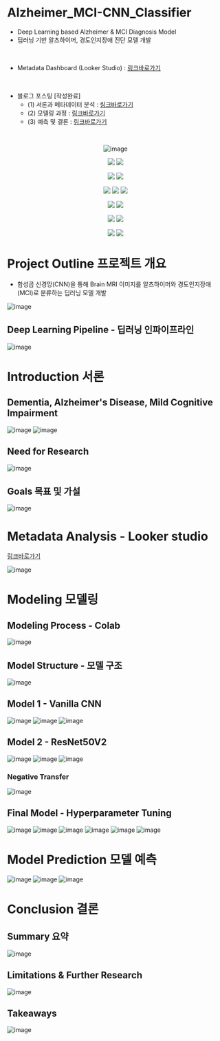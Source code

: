 # Alzheimer_MCI-CNN_Classifier
- Deep Learning based Alzheimer & MCI Diagnosis Model
- 딥러닝 기반 알츠하이머, 경도인지장애 진단 모델 개발
<br>

- Metadata Dashboard (Looker Studio) : [링크바로가기](https://datastudio.google.com/s/t6TpK5bx214)
<br>

- 블로그 포스팅 [작성완료]
  - (1) 서론과 메타데이터 분석 : [링크바로가기](https://velog.io/@dankj1991/Project-Alzheimer-MCI-Deep-Learning-Diagnosis-Model-1-Intro-Metadata)
  - (2) 모델링 과정 : [링크바로가기](https://velog.io/@dankj1991/Project-Alzheimer-MCI-Deep-Learning-Diagnosis-Model-2-Modeling)
  - (3) 예측 및 결론 : [링크바로가기](https://velog.io/@dankj1991/Project-Alzheimer-MCI-Deep-Learning-Diagnosis-Model-3-Prediction-Conclusion)
<br>

<div align=center>

![image](https://user-images.githubusercontent.com/109939415/205808524-fa40e1c0-88da-4b5b-b71e-b9051e0f77ab.png)

<a href="https://code.visualstudio.com"><img src="https://img.shields.io/badge/Visual Studio Code-007ACC?style=for-the-badge&logo=Visual Studio Code&logoColor=white"></a>
<img src="https://img.shields.io/badge/Google Colab-F9AB00?style=for-the-badge&logo=Google Colab&logoColor=white"></a>

<img src="https://img.shields.io/badge/Python-3776AB?style=for-the-badge&logo=python&logoColor=white"></a>
<img src="https://img.shields.io/badge/Jupyter-F37626?style=for-the-badge&logo=Jupyter&logoColor=white"></a>

<img src="https://img.shields.io/badge/NumPy-013243?style=for-the-badge&logo=NumPy&logoColor=white"/></a>
<img src="https://img.shields.io/badge/pandas-150458?style=for-the-badge&logo=pandas&logoColor=white"/></a>
<img src="https://img.shields.io/badge/scikit learn-F7931E?style=for-the-badge&logo=scikit learn&logoColor=white"/></a>

<img src="https://img.shields.io/badge/TensorFlow-FF6F00?style=for-the-badge&logo=TensorFlow&logoColor=white"/></a>
<img src="https://img.shields.io/badge/Keras-D00000?style=for-the-badge&logo=Keras&logoColor=white"/></a>

<img src="https://img.shields.io/badge/Looker-4285F4?style=for-the-badge&logo=Looker&logoColor=white"></a>
<img src="https://img.shields.io/badge/Plotly-3F4F75?style=for-the-badge&logo=Plotly&logoColor=white"></a>

<img src="https://img.shields.io/badge/Microsoft PowerPoint-B7472A?style=for-the-badge&logo=Microsoft PowerPoint&logoColor=white"></a>
<img src="https://img.shields.io/badge/Microsoft Word-2B579A?style=for-the-badge&logo=Microsoft Word&logoColor=white"></a>

</div>

# Project Outline 프로젝트 개요
- 합성곱 신경망(CNN)을 통해 Brain MRI 이미지를 알츠하이머와 경도인지장애(MCI)로 분류하는 딥러닝 모델 개발

![image](https://user-images.githubusercontent.com/109939415/205810768-434e9bef-2131-4547-b96c-c898a23bb407.png)

## Deep Learning Pipeline - 딥러닝 인파이프라인

![image](https://user-images.githubusercontent.com/109939415/205813415-084a1f89-b93b-4e19-847d-1ff512155bfe.png)

# Introduction 서론

## Dementia, Alzheimer's Disease, Mild Cognitive Impairment

![image](https://user-images.githubusercontent.com/109939415/205811620-c540588b-de54-46dc-969b-cac14bcf8348.png)
![image](https://user-images.githubusercontent.com/109939415/205811637-18eb87c9-4d45-4693-85ba-9ab556ac8996.png)

## Need for Research

![image](https://user-images.githubusercontent.com/109939415/205811871-9b338de2-4d27-4d4f-bd7f-4002302d5899.png)

## Goals 목표 및 가설

![image](https://user-images.githubusercontent.com/109939415/205811937-c5c235e7-a729-4991-9c20-ef68ce2fea94.png)

# Metadata Analysis - Looker studio

[링크바로가기](https://datastudio.google.com/s/t6TpK5bx214)

![image](https://user-images.githubusercontent.com/109939415/205814296-595238cf-df08-4c47-a585-1cd9ec3d05ff.png)

# Modeling 모델링

## Modeling Process - Colab

![image](https://user-images.githubusercontent.com/109939415/205814857-c54ab7b5-6de0-431c-a6df-decf279b6f02.png)

## Model Structure - 모델 구조

![image](https://user-images.githubusercontent.com/109939415/205814886-1546f4b9-0107-447c-9482-ccfb0e141f1a.png)

## Model 1 - Vanilla CNN

![image](https://user-images.githubusercontent.com/109939415/205815735-a4f411cf-dcf5-4d3e-82c9-7b0557e39b77.png)
![image](https://user-images.githubusercontent.com/109939415/205815999-6d7175b3-bc23-4a90-a7e8-8a007d50e37d.png)
![image](https://user-images.githubusercontent.com/109939415/205816019-b71ab5a6-d58d-4a35-be01-cb51e94392b6.png)

## Model 2 - ResNet50V2

![image](https://user-images.githubusercontent.com/109939415/205816436-84ab218e-6cac-4f86-b5fd-66bfc110a2f4.png)
![image](https://user-images.githubusercontent.com/109939415/205816506-d0b82c06-b87f-47d8-9c1f-b93fcaad18a0.png)
![image](https://user-images.githubusercontent.com/109939415/205816543-f7bb8d05-3c63-4242-a479-aa0bd38214a4.png)

### Negative Transfer
![image](https://user-images.githubusercontent.com/109939415/205816598-f5f88212-84d1-4d53-90cf-730e3d337652.png)

## Final Model - Hyperparameter Tuning

![image](https://user-images.githubusercontent.com/109939415/205816778-8a4d9186-27ad-40af-99f4-41a2f6e63f3d.png)
![image](https://user-images.githubusercontent.com/109939415/205816788-7e2d4e9b-4a36-476c-a1b3-69ecbf4138f0.png)
![image](https://user-images.githubusercontent.com/109939415/205816848-87e753e0-e3b0-4b53-b005-72fa15438638.png)
![image](https://user-images.githubusercontent.com/109939415/205816868-6e7876db-ae72-4e14-89ac-909bda0eb9a8.png)
![image](https://user-images.githubusercontent.com/109939415/205816887-50747a01-25bc-444f-8b81-1aa7c699caeb.png)
![image](https://user-images.githubusercontent.com/109939415/205817097-fad97b1e-22e8-4ce5-a375-a5f064cb1fb3.png)

# Model Prediction 모델 예측

![image](https://user-images.githubusercontent.com/109939415/205817167-6fd84afb-283b-4a65-ba1a-ae305d653290.png)
![image](https://user-images.githubusercontent.com/109939415/205817193-60163905-947e-4ca0-9622-985afec92b2f.png)
![image](https://user-images.githubusercontent.com/109939415/205817198-5f06bdab-a9c8-4a67-8544-a8aed477d08a.png)

# Conclusion 결론

## Summary 요약

![image](https://user-images.githubusercontent.com/109939415/205817760-2b0e433b-6f40-4fd7-823b-cf0194852f47.png)

## Limitations & Further Research

![image](https://user-images.githubusercontent.com/109939415/205817806-8362528f-2ca4-4c05-be15-e5940cb17b1a.png)

## Takeaways

![image](https://user-images.githubusercontent.com/109939415/205817830-f76450e4-c0ae-4ca5-8da5-67c66a329010.png)
